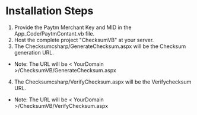 # Installation Steps

1. Provide the Paytm Merchant Key and MID in the App_Code/PaytmContant.vb file.
2. Host the complete project "ChecksumVB" at your server.
3. The Checksumcsharp/GenerateChecksum.aspx will be the Checksum generation URL. 
 - Note: The URL will be < YourDomain >/ChecksumVB/GenerateChecksum.aspx
4. The Checksumcsharp/VerifyChecksum.aspx will be the Verifychecksum URL. 
 - Note: The URL will be < YourDomain >/ChecksumVB/VerifyChecksum.aspx

